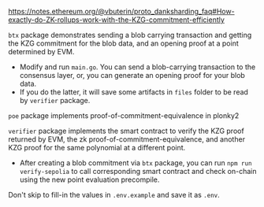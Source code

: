 https://notes.ethereum.org/@vbuterin/proto_danksharding_faq#How-exactly-do-ZK-rollups-work-with-the-KZG-commitment-efficiently


`btx` package demonstrates sending a blob carrying transaction and getting the KZG commitment for the blob data, and an opening proof at a point determined by EVM. 
- Modify and run `main.go`. You can send a blob-carrying transaction to the consensus layer, or, you can generate an opening proof for your blob data. 
- If you do the latter, it will save some artifacts in `files` folder to be read by `verifier` package. 


`poe` package implements proof-of-commitment-equivalence in plonky2

`verifier` package implements the smart contract to verify the KZG proof returned by EVM, the zk proof-of-commitment-equivalence, and another KZG proof for the same polynomial at a different point. 
- After creating a blob commitment via `btx` package, you can run `npm run verify-sepolia` to call corresponding smart contract and check on-chain using the new point evaluation precompile. 

Don't skip to fill-in the values in `.env.example` and save it as `.env`. 

